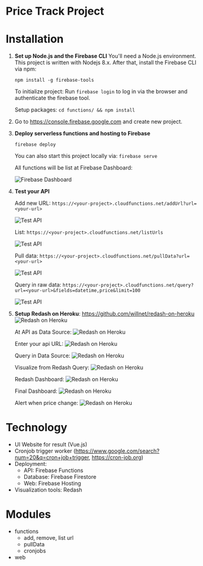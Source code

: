 # Price Track Project

# Installation

1. **Set up Node.js and the Firebase CLI**
	You'll need a Node.js environment. This project is written with Nodejs 8.x.
	After that, install the Firebase CLI via npm:

	```
	npm install -g firebase-tools
	```

	To initialize project: Run `firebase login` to log in via the browser and authenticate the firebase tool.

	Setup packages: `cd functions/ && npm install`

2. Go to https://console.firebase.google.com and create new project.

3. **Deploy serverless functions and hosting to Firebase**
	```
	firebase deploy
	```

	You can also start this project locally via: `firebase serve`

	All functions will be list at Firebase Dashboard:

	![Firebase Dashboard](.screenshot/setup-dashboard-functions.png)

4. **Test your API**
	
	Add new URL: `https://<your-project>.cloudfunctions.net/addUrl?url=<your-url>`

	![Test API](.screenshot/setup-test-1.png)

	List: `https://<your-project>.cloudfunctions.net/listUrls`

	![Test API](.screenshot/setup-test-2.png)

	Pull data: `https://<your-project>.cloudfunctions.net/pullData?url=<your-url>`

	![Test API](.screenshot/setup-test-3.png)

	Query in raw data: `https://<your-project>.cloudfunctions.net/query?url=<your-url>&fields=datetime,price&limit=100`

	![Test API](.screenshot/setup-test-4.png)


5. **Setup Redash on Heroku**: https://github.com/willnet/redash-on-heroku
	![Redash on Heroku](.screenshot/setup-redash.png)

	At API as Data Source:
	![Redash on Heroku](.screenshot/setup-redash-data-source.png)

	Enter your api URL:
	![Redash on Heroku](.screenshot/setup-data-source-add.png)

	Query in Data Source:
	![Redash on Heroku](.screenshot/setup-redash-query.png)

	Visualize from Redash Query:
	![Redash on Heroku](.screenshot/setup-redash-vis.png)

	Redash Dashboard:
	![Redash on Heroku](.screenshot/setup-redash-vis-add-dashboard.png)

	Final Dashboard:
	![Redash on Heroku](.screenshot/setup-redash-dashboard.png)

	Alert when price change:
	![Redash on Heroku](.screenshot/setup-redash-alert.png)


# Technology

- UI Website for result (Vue.js)
- Cronjob trigger worker (https://www.google.com/search?num=20&q=cron+job+trigger, https://cron-job.org)
- Deployment:
	+ API: Firebase Functions
	+ Database: Firebase Firestore
	+ Web: Firebase Hosting
- Visualization tools: Redash

# Modules

- functions
	+ add, remove, list url
	+ pullData
	+ cronjobs
- web